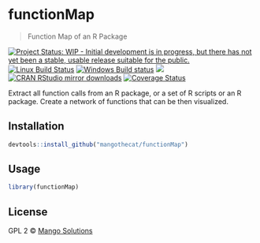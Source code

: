 
# functionMap

> Function Map of an R Package

[![Project Status: WIP - Initial development is in progress, but there has not yet been a stable, usable release suitable for the public.](http://www.repostatus.org/badges/latest/wip.svg)](http://www.repostatus.org/#wip)
[![Linux Build Status](https://travis-ci.org/MangoTheCat/functionMap.svg?branch=master)](https://travis-ci.org/MangoTheCat/functionMap)
[![Windows Build status](https://ci.appveyor.com/api/projects/status/github/MangoTheCat/functionMap?svg=true)](https://ci.appveyor.com/project/gaborcsardi/functionMap)
[![](http://www.r-pkg.org/badges/version/functionMap)](http://www.r-pkg.org/pkg/functionMap)
[![CRAN RStudio mirror downloads](http://cranlogs.r-pkg.org/badges/functionMap)](http://www.r-pkg.org/pkg/functionMap)
[![Coverage Status](https://img.shields.io/codecov/c/github/MangoTheCat/functionMap/master.svg)](https://codecov.io/github/MangoTheCat/functionMap?branch=master)


Extract all function calls from an R package, or a set of R
scripts or an R package. Create a network of functions that can be then
visualized.

## Installation

```r
devtools::install_github("mangothecat/functionMap")
```

## Usage

```r
library(functionMap)
```

## License

GPL 2 © [Mango Solutions](https://github.com/mangothecat)
